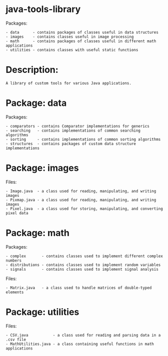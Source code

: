 # java-tools-library

Packages:

    - data      - contains packages of classes useful in data structures
    - images    - contains classes useful in image processing
    - math      - contains packages of classes useful in different math applications
    - utilities - contains classes with useful static functions

# Description:

    A library of custom tools for various Java applications.

# Package: data

Packages:

    - comparators - contains Comparator implementations for generics
    - searching   - contains implementations of common searching algorithms
    - sorting     - contains implementations of common sorting algorithms
    - structures  - contains packages of custom data structure implementations

# Package: images

Files:

    - Image.java  - a class used for reading, manipulating, and writing images
    - Pixmap.java - a class used for reading, manipulating, and writing images
    - Pixel.java  - a class used for storing, manipulating, and converting pixel data

# Package: math

Packages:

    - complex       - contains classes used to implement different complex numbers
    - distributions - contains classes used to implement random variables
    - signals       - contains classes used to implement signal analysis

Files:

    - Matrix.java   - a class used to handle matrices of double-typed elements

# Package: utilities

Files:

    - CSV.java           - a class used for reading and parsing data in a .csv file
    - MathUtilities.java - a class containing useful functions in math applications

